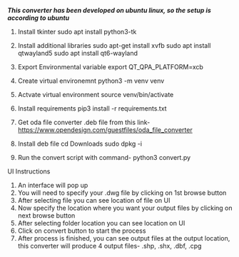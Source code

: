 ***This converter has been developed on ubuntu linux, so the setup is according to ubuntu***

1. Install tkinter
sudo apt install python3-tk

2. Install additional libraries
sudo apt-get install xvfb
sudo apt install qtwayland5 
sudo apt install qt6-wayland

3. Export Environmental variable
export QT_QPA_PLATFORM=xcb

4. Create virtual environemnt
python3 -m venv venv

5. Actvate virtual environment
source venv/bin/activate

6. Install requirements
pip3 install -r requirements.txt

7. Get oda file converter .deb file from this link-
https://www.opendesign.com/guestfiles/oda_file_converter

8. Install deb file
cd Downloads
sudo dpkg -i <deb file name>


9. Run the convert script with command-
python3 convert.py


UI Instructions
1. An interface will pop up
2. You will need to specify your .dwg file by clicking on 1st browse button
3. After selecting file you can see location of file on UI
4. Now specify the location where you want your output files by clicking on next browse button
5. After selecting folder location you can see location on UI
6. Click on convert button to start the process
7. After process is finished, you can see output files at the output location, this converter will produce 4 output files- .shp, .shx, .dbf, .cpg

